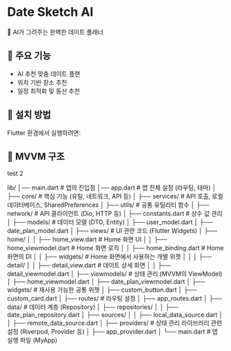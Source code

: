 # Date Sketch AI

🎨 AI가 그려주는 완벽한 데이트 플래너

## 📌 주요 기능
- AI 추천 맞춤 데이트 플랜
- 위치 기반 장소 추천
- 일정 최적화 및 동선 추천

## 🚀 설치 방법
Flutter 환경에서 실행하려면:

## 🚀 MVVM 구조 
test 2

lib/
│── main.dart                # 앱의 진입점
│── app.dart                 # 앱 전체 설정 (라우팅, 테마)
│
├── core/                    # 핵심 기능 (유틸, 네트워크, API 등)
│   ├── services/            # API 호출, 로컬 데이터베이스, SharedPreferences
│   ├── utils/               # 공통 유틸리티 함수
│   ├── network/             # API 클라이언트 (Dio, HTTP 등)
│   ├── constants.dart       # 상수 값 관리
│
├── models/                  # 데이터 모델 (DTO, Entity)
│   ├── user_model.dart
│   ├── date_plan_model.dart
│
├── views/                   # UI 관련 코드 (Flutter Widgets)
│   ├── home/
│   │   ├── home_view.dart   # Home 화면 UI
│   │   ├── home_viewmodel.dart   # Home 화면 로직
│   │   ├── home_binding.dart   # Home 화면의 DI
│   │   ├── widgets/        # Home 화면에서 사용하는 개별 위젯
│   │
│   ├── detail/
│   │   ├── detail_view.dart  # 데이트 상세 화면
│   │   ├── detail_viewmodel.dart
│
├── viewmodels/              # 상태 관리 (MVVM의 ViewModel)
│   ├── home_viewmodel.dart
│   ├── date_plan_viewmodel.dart
│
├── widgets/                 # 재사용 가능한 공통 위젯
│   ├── custom_button.dart
│   ├── custom_card.dart
│
├── routes/                  # 라우팅 설정
│   ├── app_routes.dart
│
├── data/                    # 데이터 계층 (Repository)
│   ├── repositories/
│   │   ├── date_plan_repository.dart
│   ├── sources/
│   │   ├── local_data_source.dart
│   │   ├── remote_data_source.dart
│
├── providers/               # 상태 관리 라이브러리 관련 설정 (Riverpod, Provider 등)
│   ├── app_provider.dart
│
└── main.dart                # 앱 실행 파일 (MyApp)
